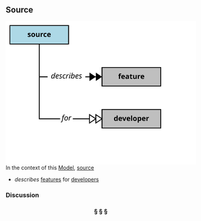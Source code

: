 ## Source

<img src="source.svg?raw=true" align="right"/>

In the context of this [Model](model.md), [source](https://github.com/nikboyd/Syntopica/blob/master/sample-domain/source.md)

* <i>describes</i> [features](https://github.com/nikboyd/Syntopica/blob/master/sample-domain/feature.md) for [developers](https://github.com/nikboyd/Syntopica/blob/master/sample-domain/developer.md)

### Discussion



<h3 align="center"><b>&sect; &sect; &sect;</b></h3>
